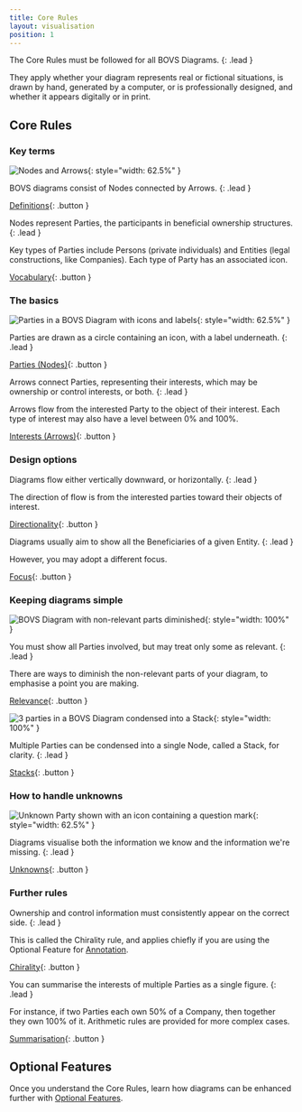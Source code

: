 ```yaml
---
title: Core Rules
layout: visualisation
position: 1
---
```


The Core Rules must be followed for all BOVS Diagrams.
{: .lead }

They apply whether your diagram represents real or fictional situations, is drawn by hand, generated by a computer, or is professionally designed, and whether it appears digitally or in print.


## Core Rules

### Key terms

![Nodes and Arrows](/visualisation/diagrams/bovs-core-definitions.png){: style="width: 62.5%" }

BOVS diagrams consist of Nodes connected by Arrows.
{: .lead }

[Definitions](/visualisation/core/definitions){: .button }

Nodes represent Parties, the participants in beneficial ownership structures.
{: .lead }

Key types of Parties include Persons (private individuals) and Entities (legal constructions, like Companies). Each type of Party has an associated icon.

[Vocabulary](/visualisation/core/vocabulary){: .button }

### The basics

![Parties in a BOVS Diagram with icons and labels](/visualisation/diagrams/bovs-core-parties.png){: style="width: 62.5%" }

Parties are drawn as a circle containing an icon, with a label underneath.
{: .lead }

[Parties (Nodes)](/visualisation/core/parties-nodes){: .button }

Arrows connect Parties, representing their interests, which may be ownership or control interests, or both.
{: .lead }

Arrows flow from the interested Party to the object of their interest. Each type of interest may also have a level between 0% and 100%.

[Interests (Arrows)](/visualisation/core/interests-arrows){: .button }

### Design options

Diagrams flow either vertically downward, or horizontally.
{: .lead }

The direction of flow is from the interested parties toward their objects of interest.

[Directionality](/visualisation/core/directionality){: .button }

Diagrams usually aim to show all the Beneficiaries of a given Entity.
{: .lead }

However, you may adopt a different focus.

[Focus](/visualisation/core/focus-depth){: .button }

### Keeping diagrams simple

![BOVS Diagram with non-relevant parts diminished](/visualisation/diagrams/bovs-core-relevance.png){: style="width: 100%" }

You must show all Parties involved, but may treat only some as relevant.
{: .lead }

There are ways to diminish the non-relevant parts of your diagram, to emphasise a point you are making.

[Relevance](/visualisation/core/relevance){: .button }

![3 parties in a BOVS Diagram condensed into a Stack](/visualisation/diagrams/bovs-core-stacks.png){: style="width: 100%" }

Multiple Parties can be condensed into a single Node, called a Stack, for clarity.
{: .lead }

[Stacks](/visualisation/core/stacks){: .button }

### How to handle unknowns

![Unknown Party shown with an icon containing a question mark](/visualisation/diagrams/bovs-core-unknowns.png){: style="width: 62.5%" }

Diagrams visualise both the information we know and the information we're missing.
{: .lead }

[Unknowns](/visualisation/core/unknowns){: .button }

### Further rules

Ownership and control information must consistently appear on the correct side.
{: .lead }

This is called the Chirality rule, and applies chiefly if you are using the Optional Feature for [Annotation](/visualisation/optional/annotation).

[Chirality](/visualisation/core/chirality){: .button }

You can summarise the interests of multiple Parties as a single figure.
{: .lead }

For instance, if two Parties each own 50% of a Company, then together they own 100% of it. Arithmetic rules are provided for more complex cases.

[Summarisation](/visualisation/core/summarisation){: .button }


## Optional Features

Once you understand the Core Rules, learn how diagrams can be enhanced further with [Optional Features](/visualisation/optional).